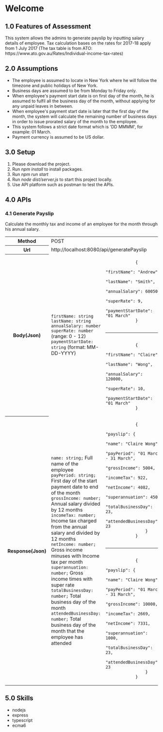 <h1>Welcome</h1>
<h2>1.0 Features of Assessment</h2>
This system allows the admins to generate payslip by inputting salary details of employee.
Tax calculation bases on the rates for 2017-18 apply from 1 July 2017 (The tax table is from ATO: https://www.ato.gov.au/Rates/Individual-income-tax-rates)

<h2>2.0 Assumptions</h2>
<ul>
    <li>The employee is assumed to locate in New York where he will follow the timezone and public holidays of New York.</li>
    <li>Business days are assumed to be from Monday to Friday only.</li>
    <li>When employee's payment start date is on first day of the month, he is assumed to fulfil all the business day  of the month, without applying for any unpaid leaves in between.</li>
    <li>When employee's payment start date is later that the first day of the month, the system will calculate the remaining number of business days in order to issue prorated salary of the month to the employee. </li>
    <li>This system follows a strict date format which is 'DD MMMM', for example: 01 March.</li>
    <li>Payment currency is assumed to be US dollar.</li>
</ul>

<h2>3.0 Setup</h2>
<ol>
    <li>Please download the project.</li>
    <li>Run <i>npm install</i> to install packages.</li>
    <li>Run <i>npm run start</i></li>
    <li>Run <i>node dist/server.js</i> to start this project locally.</li>
    <li>Use API platform such as postman to test the APIs.</li>
</ol>

<h2>4.0 APIs</h2>
<h3>4.1 Generate Payslip</h3>
Calculate the monthly tax and income of an employee for the month through his annual salary.
<table>
<tr>
    <th>Method</th>
    <td colspan="2">POST</td>
</tr>
<tr>
    <th>Url</th>
    <td colspan="2">http://localhost:8080/api/generatePayslip</td>
</tr>
<tr>
    <th>Body(Json)</th>
    <td>
        <code>firstName: string</code><br>
        <code>lastName: string</code><br>
        <code>annualSalary: number</code><br>
        <code>superRate: number</code> (range: 0 - 12)<br>
        <code>paymentStartDate: string</code> (format: MM-DD-YYYY)<br>
    </td>
    <td>
        <code>
            {
                "firstName": "Andrew",
                "lastName": "Smith",
                "annualSalary": 60050,
                "superRate": 9,
                "paymentStartDate": "01 March"
            }
        </code>
        <hr>
        <code>
            {
                "firstName": "Claire",
                "lastName": "Wong",
                "annualSalary": 120000,
                "superRate": 10,
                "paymentStartDate": "01 March"
            }
        </code>
    </td>
</tr>
<tr>
    <th>Response(Json)</th>
    <td>
        <code>name: string;</code> Full name of the employee<br>
        <code>payPeriod: string;</code> First day of the start payment date to end of the month <br>
        <code>grossIncome: number;</code> Annual salary divided by 12 months<br>
        <code>incomeTax: number;</code> Income tax charged from the annual salary and divided by 12 months<br>
        <code>netIncome: number;</code> Gross income minuses with Income tax per month<br>
        <code>superannuation: number;</code> Gross income times with super rate<br>
        <code>totalBusinessDay: number;</code> Total business day of the month<br>
        <code>attendedBusinessDay: number;</code> Total business day of the month that the employee has attended<br>
    </td>
    <td>
        <code>
            {
                "payslip": {
                    "name": "Claire Wong",
                    "payPeriod": "01 March - 31 March",
                    "grossIncome": 5004,
                    "incomeTax": 922,
                    "netIncome": 4082,
                    "superannuation": 450,
                    "totalBusinessDay": 23,
                    "attendedBusinessDay": 23
                }
            }
        </code>
        <hr>
        <code>
            {
                "payslip": {
                    "name": "Claire Wong",
                    "payPeriod": "01 March - 31 March",
                    "grossIncome": 10000,
                    "incomeTax": 2669,
                    "netIncome": 7331,
                    "superannuation": 1000,
                    "totalBusinessDay": 23,
                    "attendedBusinessDay": 23
                }
            }
        </code>
    </td>
</tr>
</table>

<h2>5.0 Skills</h2>
<ul>
<li>nodejs</li>
<li>express</li>
<li>typescript</li>
<li>ecma6</li>
</ul>
